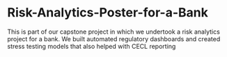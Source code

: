 # Risk-Analytics-Poster-for-a-Bank
This is part of our capstone project in which we undertook a risk analytics project for a bank. We built automated regulatory dashboards and created stress testing models that also helped with CECL reporting 
